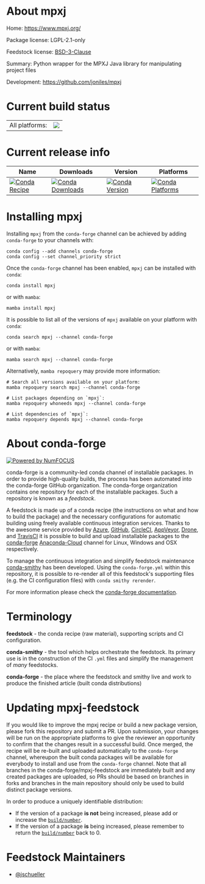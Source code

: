 About mpxj
==========

Home: https://www.mpxj.org/

Package license: LGPL-2.1-only

Feedstock license: [BSD-3-Clause](https://github.com/conda-forge/mpxj-feedstock/blob/main/LICENSE.txt)

Summary: Python wrapper for the MPXJ Java library for manipulating project files

Development: https://github.com/joniles/mpxj

Current build status
====================


<table><tr><td>All platforms:</td>
    <td>
      <a href="https://dev.azure.com/conda-forge/feedstock-builds/_build/latest?definitionId=18328&branchName=main">
        <img src="https://dev.azure.com/conda-forge/feedstock-builds/_apis/build/status/mpxj-feedstock?branchName=main">
      </a>
    </td>
  </tr>
</table>

Current release info
====================

| Name | Downloads | Version | Platforms |
| --- | --- | --- | --- |
| [![Conda Recipe](https://img.shields.io/badge/recipe-mpxj-green.svg)](https://anaconda.org/conda-forge/mpxj) | [![Conda Downloads](https://img.shields.io/conda/dn/conda-forge/mpxj.svg)](https://anaconda.org/conda-forge/mpxj) | [![Conda Version](https://img.shields.io/conda/vn/conda-forge/mpxj.svg)](https://anaconda.org/conda-forge/mpxj) | [![Conda Platforms](https://img.shields.io/conda/pn/conda-forge/mpxj.svg)](https://anaconda.org/conda-forge/mpxj) |

Installing mpxj
===============

Installing `mpxj` from the `conda-forge` channel can be achieved by adding `conda-forge` to your channels with:

```
conda config --add channels conda-forge
conda config --set channel_priority strict
```

Once the `conda-forge` channel has been enabled, `mpxj` can be installed with `conda`:

```
conda install mpxj
```

or with `mamba`:

```
mamba install mpxj
```

It is possible to list all of the versions of `mpxj` available on your platform with `conda`:

```
conda search mpxj --channel conda-forge
```

or with `mamba`:

```
mamba search mpxj --channel conda-forge
```

Alternatively, `mamba repoquery` may provide more information:

```
# Search all versions available on your platform:
mamba repoquery search mpxj --channel conda-forge

# List packages depending on `mpxj`:
mamba repoquery whoneeds mpxj --channel conda-forge

# List dependencies of `mpxj`:
mamba repoquery depends mpxj --channel conda-forge
```


About conda-forge
=================

[![Powered by
NumFOCUS](https://img.shields.io/badge/powered%20by-NumFOCUS-orange.svg?style=flat&colorA=E1523D&colorB=007D8A)](https://numfocus.org)

conda-forge is a community-led conda channel of installable packages.
In order to provide high-quality builds, the process has been automated into the
conda-forge GitHub organization. The conda-forge organization contains one repository
for each of the installable packages. Such a repository is known as a *feedstock*.

A feedstock is made up of a conda recipe (the instructions on what and how to build
the package) and the necessary configurations for automatic building using freely
available continuous integration services. Thanks to the awesome service provided by
[Azure](https://azure.microsoft.com/en-us/services/devops/), [GitHub](https://github.com/),
[CircleCI](https://circleci.com/), [AppVeyor](https://www.appveyor.com/),
[Drone](https://cloud.drone.io/welcome), and [TravisCI](https://travis-ci.com/)
it is possible to build and upload installable packages to the
[conda-forge](https://anaconda.org/conda-forge) [Anaconda-Cloud](https://anaconda.org/)
channel for Linux, Windows and OSX respectively.

To manage the continuous integration and simplify feedstock maintenance
[conda-smithy](https://github.com/conda-forge/conda-smithy) has been developed.
Using the ``conda-forge.yml`` within this repository, it is possible to re-render all of
this feedstock's supporting files (e.g. the CI configuration files) with ``conda smithy rerender``.

For more information please check the [conda-forge documentation](https://conda-forge.org/docs/).

Terminology
===========

**feedstock** - the conda recipe (raw material), supporting scripts and CI configuration.

**conda-smithy** - the tool which helps orchestrate the feedstock.
                   Its primary use is in the construction of the CI ``.yml`` files
                   and simplify the management of *many* feedstocks.

**conda-forge** - the place where the feedstock and smithy live and work to
                  produce the finished article (built conda distributions)


Updating mpxj-feedstock
=======================

If you would like to improve the mpxj recipe or build a new
package version, please fork this repository and submit a PR. Upon submission,
your changes will be run on the appropriate platforms to give the reviewer an
opportunity to confirm that the changes result in a successful build. Once
merged, the recipe will be re-built and uploaded automatically to the
`conda-forge` channel, whereupon the built conda packages will be available for
everybody to install and use from the `conda-forge` channel.
Note that all branches in the conda-forge/mpxj-feedstock are
immediately built and any created packages are uploaded, so PRs should be based
on branches in forks and branches in the main repository should only be used to
build distinct package versions.

In order to produce a uniquely identifiable distribution:
 * If the version of a package **is not** being increased, please add or increase
   the [``build/number``](https://docs.conda.io/projects/conda-build/en/latest/resources/define-metadata.html#build-number-and-string).
 * If the version of a package **is** being increased, please remember to return
   the [``build/number``](https://docs.conda.io/projects/conda-build/en/latest/resources/define-metadata.html#build-number-and-string)
   back to 0.

Feedstock Maintainers
=====================

* [@jschueller](https://github.com/jschueller/)

